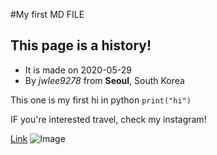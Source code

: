 #My first MD FILE

## This page is a history!

- It is made on 2020-05-29
- By _jwlee9278_ from **Seoul**, South Korea

This one is my first hi in python
`print("hi")`

IF you're interested travel, check my instagram!

[Link](www.instagram.com/jw_graph)
![Image](https://www.instagram.com/static/images/web/mobile_nav_type_logo.png/735145cfe0a4.png)
